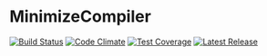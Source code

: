 # MinimizeCompiler

[![Build Status](https://travis-ci.org/Prowect/MinimizeCompiler.svg)](https://travis-ci.org/Prowect/MinimizeCompiler)
[![Code Climate](https://codeclimate.com/github/Prowect/MinimizeCompiler/badges/gpa.svg)](https://codeclimate.com/github/Prowect/MinimizeCompiler)
[![Test Coverage](https://codeclimate.com/github/Prowect/MinimizeCompiler/badges/coverage.svg)](https://codeclimate.com/github/Prowect/MinimizeCompiler/coverage)
[![Latest Release](https://img.shields.io/packagist/v/drips/MinimizeCompiler.svg)](https://packagist.org/packages/drips/minimizecompiler)
